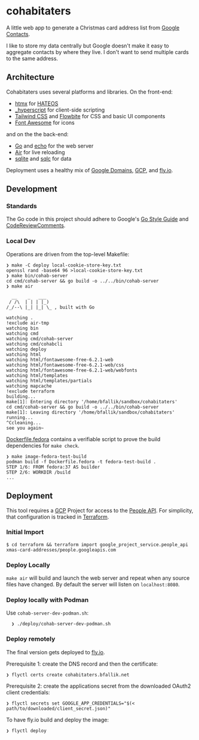 # cohabitaters

A little web app to generate a Christmas card address list from [Google Contacts](https://contacts.google.com/).

I like to store my data centrally but Google doesn't make it easy to aggregate contacts by where they live. I don't want to send multiple cards to the same address.

## Architecture

Cohabitaters uses several platforms and libraries. On the front-end:
* [htmx](https://htmx.org/) for [HATEOS](https://htmx.org/essays/hateoas/)
* [_hyperscript](https://hyperscript.org/) for client-side scripting
* [Tailwind CSS](https://tailwindcss.com/) and [Flowbite](https://flowbite.com/) for CSS and basic UI components
* [Font Awesome](https://fontawesome.com/) for icons

and on the the back-end:
* [Go](https://go.dev/) and [echo](https://echo.labstack.com/) for the web server
* [Air](https://github.com/cosmtrek/air) for live reloading
* [sqlite](https://www.sqlite.org/index.html) and [sqlc](https://sqlc.dev/) for data

Deployment uses a healthy mix of [Google Domains](https://domains.google.com/registrar/), [GCP](https://cloud.google.com/), and [fly.io](https://fly.io/).

## Development

### Standards

The Go code in this project should adhere to Google's [Go Style Guide](https://google.github.io/styleguide/go/index) and [CodeReviewComments](https://github.com/golang/go/wiki/CodeReviewComments).

### Local Dev

Operations are driven from the top-level Makefile:
```
❯ make -C deploy local-cookie-store-key.txt
openssl rand -base64 96 >local-cookie-store-key.txt
❯ make bin/cohab-server
cd cmd/cohab-server && go build -o ../../bin/cohab-server
❯ make air

  __    _   ___
 / /\  | | | |_)
/_/--\ |_| |_| \_ , built with Go

watching .
!exclude air-tmp
watching bin
watching cmd
watching cmd/cohab-server
watching cmd/cohabcli
watching deploy
watching html
watching html/fontawesome-free-6.2.1-web
watching html/fontawesome-free-6.2.1-web/css
watching html/fontawesome-free-6.2.1-web/webfonts
watching html/templates
watching html/templates/partials
watching mapcache
!exclude terraform
building...
make[1]: Entering directory '/home/bfallik/sandbox/cohabitaters'
cd cmd/cohab-server && go build -o ../../bin/cohab-server
make[1]: Leaving directory '/home/bfallik/sandbox/cohabitaters'
running...
^Ccleaning...
see you again~

```

[Dockerfile.fedora](Dockerfile.fedora) contains a verifiable script to prove the build dependencies for `make check`.

```
❯ make image-fedora-test-build
podman build -f Dockerfile.fedora -t fedora-test-build .
STEP 1/6: FROM fedora:37 AS builder
STEP 2/6: WORKDIR /build
...
```

## Deployment

This tool requires a [GCP](https://cloud.google.com/) Project for access to the [People API](https://developers.google.com/people). For simplicity, that configuration is tracked in [Terraform](https://terraform.io).

### Initial Import

```
$ cd terraform && terraform import google_project_service.people_api xmas-card-addresses/people.googleapis.com
```

### Deploy Locally

`make air` will build and launch the web server and repeat when any source files have changed. By default the server will listen on `localhost:8080`.

### Deploy locally with Podman

Use `cohab-server-dev-podman.sh`:

```
  ❯ ./deploy/cohab-server-dev-podman.sh

```

### Deploy remotely

The final version gets deployed to [fly.io](https://fly.io/).

Prerequisite 1: create the DNS record and then the certificate:

```
❯ flyctl certs create cohabitaters.bfallik.net
```

Prerequisite 2: create the applications secret from the downloaded OAuth2 client credentials:

```
❯ flyctl secrets set GOOGLE_APP_CREDENTIALS="$(< path/to/downloaded/client_secret.json)"
```

To have fly.io build and deploy the image:
```
❯ flyctl deploy
```
